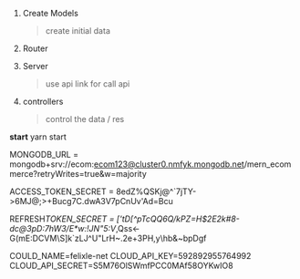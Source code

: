 1. Create Models
   > create initial data
2. Router

3. Server
   > use api link for call api
4. controllers
   > control the data / res

**start**
yarn start

<!-- EnV -->

MONGODB_URL = mongodb+srv://ecom:ecom123@cluster0.nmfyk.mongodb.net/mern_ecommerce?retryWrites=true&w=majority

ACCESS_TOKEN_SECRET = 8edZ%QSKj@^`7jTY->6MJ@;>+Bucg7C.dwA3V7pCnUv'Ad=Bcu

REFRESH*TOKEN_SECRET = ['tD[^pTcQQ6Q/kPZ=H$2E2k#8-dc@3pD:7hW3/E\*w:!JN"5:V*,Qss<-G(mE:DCVM\S]k`zLJ^U"LrH~.2e+3PH,y\hb&~bpDgf

COULD_NAME=felixle-net
CLOUD_API_KEY=592892955764992
CLOUD_API_SECRET=S5M76OlSWmfPCC0MAf58OYKwIO8
